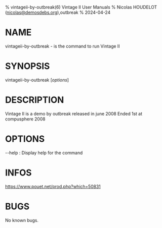 % vintageii-by-outbreak(6) Vintage II User Manuals
% Nicolas HOUDELOT (nicolas@demosdebs.org),outbreak
% 2024-04-24

# NAME
vintageii-by-outbreak - is the command to run Vintage II 

# SYNOPSIS
vintageii-by-outbreak [*options*]

# DESCRIPTION
Vintage II  is a demo by outbreak released in june 2008
Ended 1st at compusphere 2008

# OPTIONS
\--help
:   Display help for the command

# INFOS
https://www.pouet.net/prod.php?which=50831

# BUGS
No known bugs.
